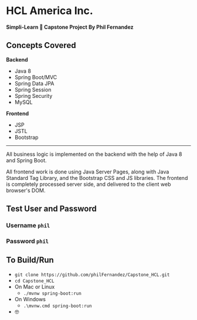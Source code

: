 # HCL America Inc.
**Simpli-Learn 🤪 Capstone Project**
**By Phil Fernandez**
## Concepts Covered
**Backend**
 - Java 8
 - Spring Boot/MVC
 - Spring Data JPA
 - Spring Session
 - Spring Security
 - MySQL

 **Frontend**
 - JSP
 - JSTL
 - Bootstrap


----------


All business logic is implemented on the backend with the
help of Java 8 and Spring Boot.

All frontend work is done using Java Server Pages, along with Java Standard Tag Library, and the Bootstrap CSS and JS libraries.
The frontend is completely processed server side, and delivered to the client web
browser's DOM.

## Test User and Password
### Username `phil`
### Password `phil`

## To Build/Run

- `git clone https://github.com/philFernandez/Capstone_HCL.git`
- `cd Capstone_HCL`
- On Mac or Linux
	-  `./mvnw spring-boot:run`
- On Windows
	- `.\mvnw.cmd spring-boot:run`
- 🤓
